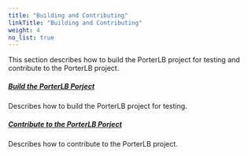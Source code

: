 ```yaml
---
title: "Building and Contributing"
linkTitle: "Building and Contributing"
weight: 4
no_list: true
---
```


This section describes how to build the PorterLB project for testing and contribute to the PorterLB project.

##### **[Build the PorterLB Porject](/docs/building-and-contributing/build-the-porter-project/)**

Describes how to build the PorterLB project for testing.

##### **[Contribute to the PorterLB Porject](/docs/building-and-contributing/contribute-to-the-porter-project/)**

Describes how to contribute to the PorterLB project.